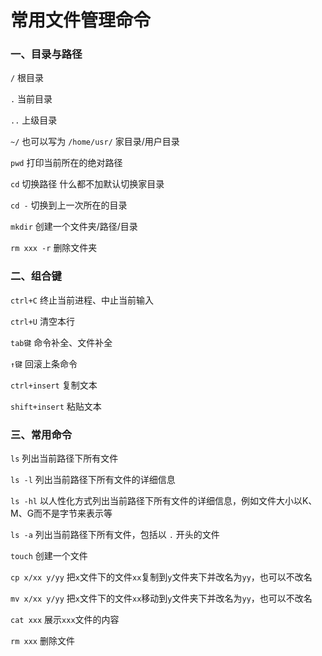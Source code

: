 # 常用文件管理命令

### 一、目录与路径

`/`   根目录

`.`   当前目录

`..`  上级目录

`~/` 也可以写为 `/home/usr/` 家目录/用户目录 

`pwd` 打印当前所在的绝对路径

`cd` 切换路径 什么都不加默认切换家目录

`cd -` 切换到上一次所在的目录 

`mkdir` 创建一个文件夹/路径/目录

`rm xxx -r` 删除文件夹

### 二、组合键

`ctrl+C` 终止当前进程、中止当前输入

`ctrl+U` 清空本行

`tab键` 命令补全、文件补全

`↑键` 回滚上条命令

`ctrl+insert` 复制文本

`shift+insert` 粘贴文本

### 三、常用命令
`ls` 列出当前路径下所有文件

`ls -l` 列出当前路径下所有文件的详细信息

`ls -hl` 以人性化方式列出当前路径下所有文件的详细信息，例如文件大小以K、M、G而不是字节来表示等

`ls -a` 列出当前路径下所有文件，包括以 `.` 开头的文件

`touch` 创建一个文件

`cp x/xx y/yy` 把`x`文件下的文件`xx`复制到`y`文件夹下并改名为`yy`，也可以不改名

`mv x/xx y/yy` 把`x`文件下的文件`xx`移动到`y`文件夹下并改名为`yy`，也可以不改名

`cat xxx` 展示`xxx`文件的内容

`rm xxx` 删除文件

